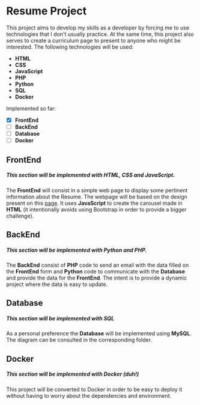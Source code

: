 # Resume Project

This project aims to develop my skills as a developer by forcing me to use technologies that I don't usually practice. At the same time, this project also serves to create a curriculum page to present to anyone who might be interested.
The following technologies will be used:

 - **HTML**
 - **CSS**
 - **JavaScript**
 - **PHP**
 - **Python**
 - **SQL**
 - **Docker**
 
Implemented so far:
 - [x] **FrontEnd**
 - [ ] **BackEnd**
 - [ ] **Database**
 - [ ] **Docker**

## FrontEnd
##### This section will be implemented with HTML, CSS and  JavaScript.

The **FrontEnd** will consist in a simple web page to display some pertinent information about the Resume. The webpage will be based on the design present on this [page](https://www.wix.com/website-template/view/html/1892?siteId=cd7cf75a-1837-4c9d-bdf3-19d9204309e9&metaSiteId=3d1060d5-8d62-4059-9829-d6c7a768ad26&originUrl=https%3A%2F%2Fwww.wix.com%2Fwebsite%2Ftemplates%2Fhtml%2Fportfolio-cv&tpClick=view_button).
It uses **JavaScript** to create the carousel made in **HTML** (it intentionally avoids using Bootstrap in order to provide a bigger challenge).

## BackEnd
##### This section will be implemented with Python and PHP.

The **BackEnd** consist of **PHP** code to send an email with the data filled on the **FrontEnd** form and **Python** code to communicate with the **Database** and provide the data for the **FrontEnd**. The intent is to provide a dynamic project where the data is easy to update.

## Database
##### This section will be implemented with **SQL** 

As a personal preference the **Database** will be implemented using **MySQL**. The diagram can be consulted in the corresponding folder.

## Docker
##### This section will be implemented with **Docker** (duh!)

This project will be converted to Docker in order to be easy to deploy it without having to worry about the dependencies and environment.
